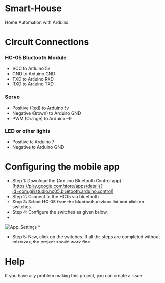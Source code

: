 # Smart-House
Home Automation with Arduino

# Circuit Connections 

### HC-05 Bluetooth Module
* VCC to Arduino 5v
* GND to Arduino GND
* TXD to Arduino RXD
* RXD to Arduino TXD

### Servo 

* Positive (Red) to Arduino 5v
* Negative (Brown) to Arduino GND
* PWM (Orange) to Arduino ~9

### LED or other lights
* Positive to Arduino 7
* Negative to Arduino GND

# Configuring the mobile app

* Step 1: Download the (Arduino Bluetooth Control app)[https://play.google.com/store/apps/details?id=com.giristudio.hc05.bluetooth.arduino.control]
* Step 2: Connect to the HC05 via bluetooth.
* Step 3: Select HC-05 from the bluetooth devices list and click on switches.
* Step 4: Configure the switches as given below.
* 
![App_Settings](https://github.com/user-attachments/assets/540f3627-d747-46e3-a671-04956baf2fbe)
*
* Step 5: Now, click on the switches. If all the steps are completed without mistakes, the project should work fine.

# Help
If you have any problem making this project, you can create a issue. 

 


